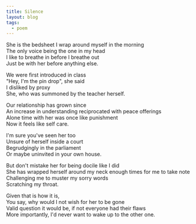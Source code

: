 ```yaml
---
title: Silence
layout: blog
tags: 
  - poem
---
```


She is the bedsheet I wrap around myself in the morning  
The only voice being the one in my head  
I like to breathe in before I breathe out  
Just be with her before anything else.  

We were first introduced in class  
"Hey, I'm the pin drop", she said  
I disliked by proxy  
She, who was summoned by the teacher herself.  

Our relationship has grown since  
An increase in understanding reciprocated with peace offerings  
Alone time with her was once like punishment  
Now it feels like self care.   
  
I'm sure you've seen her too  
Unsure of herself inside a court  
Begrudgingly in the parliament  
Or maybe uninvited in your own house.  
  
But don't mistake her for being docile like I did  
She has wrapped herself around my neck enough times for me to take note  
Challenging me to muster my sorry words  
Scratching my throat.  
  
Given that is how it is,  
You say, why would I not wish for her to be gone  
Valid question it would be, if not everyone had their flaws  
More importantly, I'd never want to wake up to the other one.  
